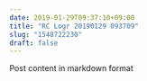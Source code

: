 ```yaml
---
date: 2019-01-29T09:37:10+09:00
title: "RC Logr 20190129 093709"
slug: "1548722230"
draft: false
---
```


Post content in markdown format
